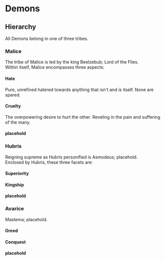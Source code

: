 # Demons

## Hierarchy

All Demons belong in one of three tribes.  

### Malice

The tribe of Malice is led by the king Beelzebub; Lord of the Flies.  
Within itself, Malice encompasses three aspects:  

#### Hate

Pure, unrefined hatered towards anything that isn't and *is* itself. None are spared.  

#### Cruelty

The overpowering desire to hurt the other. Reveling in the pain and suffering of the many.  

#### placehold



### Hubris

Reigning supreme as Hubris personified is Asmodeus; placehold.  
Enclosed by Hubris, these three facets are:  

#### Superiority

#### Kingship

#### placehold


### Avarice

Mastema; placehold.  


#### Greed

#### Conquest

#### placehold
